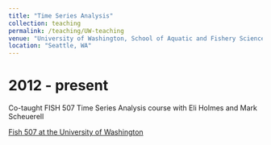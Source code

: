 ```yaml
---
title: "Time Series Analysis"
collection: teaching
permalink: /teaching/UW-teaching
venue: "University of Washington, School of Aquatic and Fishery Sciences"
location: "Seattle, WA"
---
```


2012 - present
======
Co-taught FISH 507 Time Series Analysis course with Eli Holmes and Mark Scheuerell

[Fish 507 at the University of Washington](https://catalyst.uw.edu/workspace/fish203/35553/243766)
